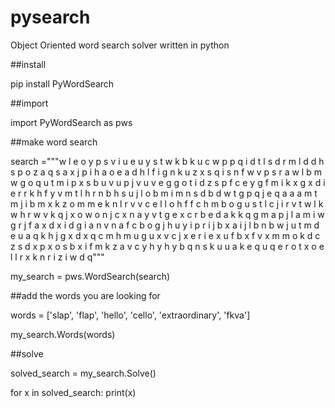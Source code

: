 # pysearch
Object Oriented word search solver written in python

##install

pip install PyWordSearch

##import

import PyWordSearch as pws

##make word search

search ="""w l e o y p s v i u e u y s t w k b k u
c w p p q i d t l s d r m l d d h s p o
z a q s a x j p i h a o e a d h l f i g
n k u z x s q i s n f w v p s r a w l b
m w g o q u t m i p x s b u v u p j v u
v e g g o t i d z s p f c e y g f m i k
x g x d i e r r k h f y v m t l h r n b
h s u j l o b m i m n s d b d w t g p q
j e q a a a m t m j i b m x k z o m m e
k n l r v v c e l l o h f f c h m b o g
u s t l c j i r v t w l k w h r w v k q
j x o w o n j c x n a y v t g e x c r b
e d a k k q g m a p j l a m i w g r j f
a x d x i d g i a n v n a f c b o g j h
u y i p r i j b x a i j l b n b w j u t
m d e u a q k h j g x d x q c m h m u g
u x v c j x e r i e x u f b x f v x m m
o k d c z s d x p x o s b x i f m k z a
v c y h y h y b q n s k u u a k e q u q
e r o t x o e l l r x k n r i z i w d q"""

my_search = pws.WordSearch(search)

##add the words you are looking for

words = ['slap', 'flap', 'hello', 'cello', 'extraordinary', 'fkva']

my_search.Words(words)

##solve

solved_search = my_search.Solve()

for x in solved_search:
  print(x)
